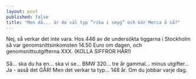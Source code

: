 ```yaml
---
layout: post
published: false
title: "Men då... är de väl typ ”rika i smyg” och kör Merca å så?"
---
```


Nej, så verkar det inte vara. Hos 446 av de undersökta tiggarna i Stockholm så var genomsnittsinkomsten 14.50 Euro om dagen, och genomsnittsutgifterna XXX. (KOLLA SIFFROR HÄR!)
<br><br>
Så... ska du ha en... ska vi se... BMW 320... tre år gammal... minus utgifter... Ja - asså det GÅR! Men det verkar ta typ... 148 år. Om du jobbar varje dag.
